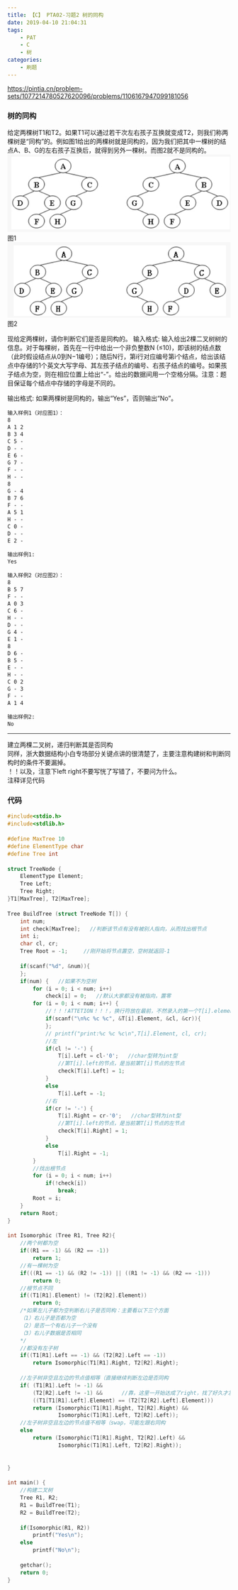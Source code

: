 ```yaml
---
title: 【C】 PTA02-习题2 树的同构
date: 2019-04-10 21:04:31
tags:
    - PAT
    - C
    - 树
categories:
    - 刷题
---
```

https://pintia.cn/problem-sets/1077214780527620096/problems/1106167947099181056

<!-- more -->
### 树的同构

给定两棵树T1和T2。如果T1可以通过若干次左右孩子互换就变成T2，则我们称两棵树是“同构”的。例如图1给出的两棵树就是同构的，因为我们把其中一棵树的结点A、B、G的左右孩子互换后，就得到另外一棵树。而图2就不是同构的。
![](树的同构/28.jpg)图1
![](树的同构/29.png)图2

现给定两棵树，请你判断它们是否是同构的。
输入格式:
输入给出2棵二叉树树的信息。对于每棵树，首先在一行中给出一个非负整数N (≤10)，即该树的结点数（此时假设结点从0到N−1编号）；随后N行，第i行对应编号第i个结点，给出该结点中存储的1个英文大写字母、其左孩子结点的编号、右孩子结点的编号。如果孩子结点为空，则在相应位置上给出“-”。给出的数据间用一个空格分隔。注意：题目保证每个结点中存储的字母是不同的。

输出格式:
如果两棵树是同构的，输出“Yes”，否则输出“No”。  
```
输入样例1（对应图1）：
8
A 1 2
B 3 4
C 5 -
D - -
E 6 -
G 7 -
F - -
H - -
8
G - 4
B 7 6
F - -
A 5 1
H - -
C 0 -
D - -
E 2 -
```
```
输出样例1:
Yes
```
```
输入样例2（对应图2）：
8
B 5 7
F - -
A 0 3
C 6 -
H - -
D - -
G 4 -
E 1 -
8
D 6 -
B 5 -
E - -
H - -
C 0 2
G - 3
F - -
A 1 4
```
```
输出样例2:
No
```

---

建立两棵二叉树，递归判断其是否同构  
同样，浙大数据结构小白专场部分关键点讲的很清楚了，主要注意构建树和判断同构时的条件不要漏掉。  
！！以及，注意下left right不要写恍了写错了，不要问为什么。  
注释详见代码

### 代码
```C
#include<stdio.h>
#include<stdlib.h>

#define MaxTree 10
#define ElementType char
#define Tree int

struct TreeNode {
    ElementType Element;
    Tree Left;
    Tree Right;
}T1[MaxTree], T2[MaxTree];

Tree BuildTree (struct TreeNode T[]) {
    int num;
    int check[MaxTree];   //判断该节点有没有被别人指向，从而找出根节点
    int i;
    char cl, cr;
    Tree Root = -1;     //刚开始将节点置空，空树就返回-1

    if(scanf("%d", &num)){
    };
    if(num) {   //如果不为空树
        for (i = 0; i < num; i++)
            check[i] = 0;   //默认大家都没有被指向，置零
        for (i = 0; i < num; i++) {
            //！！！ATTETION！！！，换行符放在最前，不然录入的第一个T[i].element会是‘\n’，并且刚好最后不能有换行符
            if(scanf("\n%c %c %c", &T[i].Element, &cl, &cr)){
            };
            // printf("print:%c %c %c\n",T[i].Element, cl, cr);
            //左
            if(cl != '-') {
                T[i].Left = cl-'0';   //char型转为int型
                //第T[i].left的节点，是当前第T[i]节点的左节点
                check[T[i].Left] = 1;
            }
            else
                T[i].Left = -1;
            //右
            if(cr != '-') {
                T[i].Right = cr-'0';   //char型转为int型
                //第T[i].left的节点，是当前第T[i]节点的左节点
                check[T[i].Right] = 1;
            }
            else
                T[i].Right = -1;
        }
        //找出根节点
        for (i = 0; i < num; i++)
            if(!check[i])
                break;
        Root = i;
    }
    return Root;
}

int Isomorphic (Tree R1, Tree R2){
    //两个树都为空
    if((R1 == -1) && (R2 == -1))
        return 1;
    //有一棵树为空
    if(((R1 == -1) && (R2 != -1)) || ((R1 != -1) && (R2 == -1)))
        return 0;
    //根节点不同
    if((T1[R1].Element) != (T2[R2].Element))
        return 0;
    /*如果左儿子都为空判断右儿子是否同构：主要看以下三个方面
    （1）右儿子是否都为空
    （2）是否一个有右儿子一个没有
    （3）右儿子数据是否相同
    */
    //都没有左子树
    if((T1[R1].Left == -1) && (T2[R2].Left == -1))
        return Isomorphic(T1[R1].Right, T2[R2].Right);

    //左子树非空且左边的节点值相等（直接继续判断左边是否同构
    if( (T1[R1].Left != -1) && 
        (T2[R2].Left != -1) &&      //靠，这里一开始达成了right，找了好久才发现
        ((T1[T1[R1].Left].Element) == (T2[T2[R2].Left].Element)))
        return (Isomorphic(T1[R1].Right, T2[R2].Right) &&
                Isomorphic(T1[R1].Left, T2[R2].Left));
    //左子树非空且左边的节点值不相等（swap，可能左跟右同构
    else 
        return (Isomorphic(T1[R1].Right, T2[R2].Left) &&
                Isomorphic(T1[R1].Left, T2[R2].Right));


}

int main() {
    //构建二叉树
    Tree R1, R2;
    R1 = BuildTree(T1);
    R2 = BuildTree(T2);

    if(Isomorphic(R1, R2))
        printf("Yes\n");
    else
        printf("No\n");

    getchar();
    return 0;
}


```